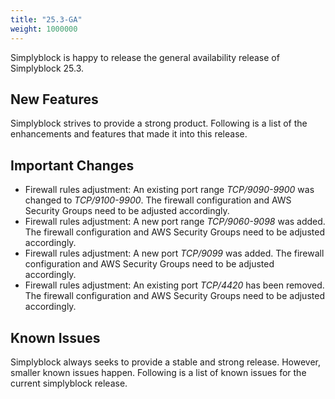 ```yaml
---
title: "25.3-GA"
weight: 1000000
---
```


Simplyblock is happy to release the general availability release of Simplyblock 25.3.

## New Features

Simplyblock strives to provide a strong product. Following is a list of the enhancements and features that made it into
this release.

## Important Changes

- Firewall rules adjustment: An existing port range _TCP/9090-9900_ was changed to _TCP/9100-9900_. The firewall configuration and AWS Security Groups need to be adjusted accordingly.
- Firewall rules adjustment: A new port range _TCP/9060-9098_ was added. The firewall configuration and AWS Security Groups need to be adjusted accordingly.
- Firewall rules adjustment: A new port _TCP/9099_ was added. The firewall configuration and AWS Security Groups need to be adjusted accordingly.
- Firewall rules adjustment: An existing port _TCP/4420_ has been removed. The firewall configuration and AWS Security Groups need to be adjusted accordingly.

## Known Issues

Simplyblock always seeks to provide a stable and strong release. However, smaller known issues happen. Following is
a list of known issues for the current simplyblock release.
